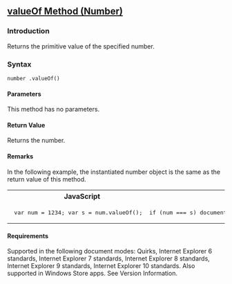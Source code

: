 ## [valueOf Method (Number)](valueOf-Method__Number.html)

### Introduction 

 Returns the primitive value of the specified number.

### Syntax 

```
number .valueOf()
```

#### Parameters 

<div id="parametersSection" class="section" name="collapseableSection" style="">
  <p xmlns:util="util">
    This method has no parameters.
  </p>
</div>

#### Return Value 

<div id="returnValueSection" class="section" name="collapseableSection" style="">
  <p xmlns:util="util">
    Returns the number.
  </p>
</div>

#### Remarks 

<div id="languageReferenceRemarksSection" class="section" name="collapseableSection" style="">
  <p xmlns:util="util">
    In the following example, the instantiated number object is the same as the return value of this method.
  </p>
  <div class="code">
    <table width="100%" cellspacing="0" cellpadding="0">
      <tr>
        <th>
          JavaScript&nbsp;
        </th>
        <th>
          <span class="copyCode" onclick="CopyCode(this)" onkeypress="CopyCode_CheckKey(this, event)" onmouseover="ChangeCopyCodeIcon(this)" onmouseout="ChangeCopyCodeIcon(this)" tabindex=
          "0"><img class="copyCodeImage" name="ccImage" align="absmiddle" alt="Copy image" title="Copy image" src="../icons/copycode.gif" />Copy Code</span>
        </th>
      </tr>
      <tr>
        <td colspan="2">
          <pre>
 var num = 1234; var s = num.valueOf();  if (num === s) document.write("same"); else document.write("different");  // Output: // same 
</pre>
        </td>
      </tr>
    </table>
  </div>
</div>

#### Requirements 

<div id="requirementsTitleSection" class="section" name="collapseableSection" style="">
  <p xmlns:util="util"></p>
  <p>
    Supported in the following document modes: Quirks, Internet Explorer 6 standards, Internet Explorer 7 standards, Internet Explorer 8 standards, Internet Explorer 9 standards, Internet Explorer 10
    standards. Also supported in Windows Store apps. See Version Information.
  </p>
</div>

